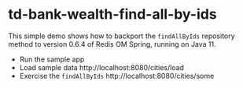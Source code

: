 # td-bank-wealth-find-all-by-ids

This simple demo shows how to backport the `findAllByIds` repository method to
version 0.6.4 of Redis OM Spring, running on Java 11.

- Run the sample app
- Load sample data http://localhost:8080/cities/load
- Exercise the `findAllByIds` http://localhost:8080/cities/some